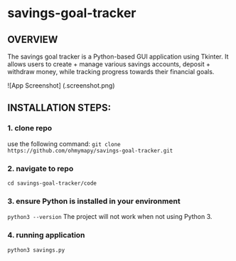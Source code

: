 # savings-goal-tracker

## OVERVIEW
The savings goal tracker is a Python-based GUI application using Tkinter.
It allows users to create + manage various savings accounts, deposit + withdraw money, while tracking progress towards their financial goals. 

![App Screenshot] (.screenshot.png)

## INSTALLATION STEPS:
  ### 1. clone repo
  use the following command: 
  `git clone https://github.com/ohmymapy/savings-goal-tracker.git`

  ### 2. navigate to repo 
   `cd savings-goal-tracker/code`

  ### 3. ensure Python is installed in your environment
  `python3 --version`
  The project will not work when not using Python 3. 

  ### 4. running application
  ` python3 savings.py  `
